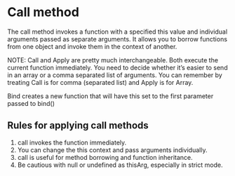 # Call method
The call method invokes a function with a specified this value and individual arguments passed as separate arguments. It allows you to borrow functions from one object and invoke them in the context of another.


NOTE: Call and Apply are pretty much interchangeable. Both execute the current function immediately. You need to decide whether it’s easier to send in an array or a comma separated list of arguments. You can remember by treating Call is for comma (separated list) and Apply is for Array.

Bind creates a new function that will have this set to the first parameter passed to bind()

## Rules for applying call methods
1. call invokes the function immediately.
2. You can change the this context and pass arguments individually.
3. call is useful for method borrowing and function inheritance.
4. Be cautious with null or undefined as thisArg, especially in strict mode.

